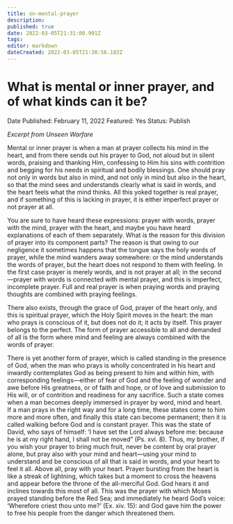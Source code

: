 ```yaml
---
title: on-mental-prayer
description: 
published: true
date: 2022-03-05T21:31:00.991Z
tags: 
editor: markdown
dateCreated: 2022-03-05T21:30:56.183Z
---
```


# What is mental or inner prayer, and of what kinds can it be?

Date Published: February 11, 2022
Featured: Yes
Status: Publish

*Excerpt from Unseen Warfare*

Mental or inner prayer is when a man at prayer collects his mind in the heart, and from there sends out his prayer to God, not aloud but in silent words, praising and thanking Him, confessing to Him his sins with contrition and begging for his needs in spiritual and bodily blessings. One should pray not only in words but also in mind, and not only in mind but also in the heart, so that the mind sees and understands clearly what is said in words, and the heart feels what the mind thinks. All this yoked together is real prayer, and if something of this is lacking in prayer, it is either imperfect prayer or not prayer at all. 

You are sure to have heard these expressions: prayer with words, prayer with the mind, prayer with the heart, and maybe you have heard explanations of each of them separately. What is the reason for this division of prayer into its component parts? The reason is that  owing  to  our  negligence  it  sometimes  happens  that  the  tongue  says  the  holy  words  of  prayer,  while  the  mind  wanders  away somewhere:  or  the  mind  understands  the  words  of  prayer,  but  the  heart  does  not respond  to  them  with  feeling.  In  the  first  case prayer  is  merely  words,  and  is  not  prayer  at  all;  in  the  second—prayer  with  words  is  connected  with  mental  prayer,  and  this  is imperfect, incomplete prayer. Full and real prayer is when praying words and praying thoughts are combined with praying feelings. 

There also exists, through the grace of God, prayer of the heart only, and this is spiritual prayer, which the Holy Spirit moves in the heart:  the  man  who  prays  is  conscious  of  it,  but  does  not  do  it;  it  acts  by  itself.  This  prayer  belongs  to  the  perfect.  The  form  of prayer accessible to all and demanded of all is the form where mind and feeling are always combined with the words of prayer. 

There  is  yet  another  form  of  prayer,  which  is  called  standing  in  the  presence  of  God,  when  the  man  who  prays  is  wholly concentrated  in  his  heart  and  inwardly contemplates  God  as  being  present  to  him  and  within  him,  with  corresponding  feelings—either of fear of God and the feeling of wonder and awe before His greatness, or of faith and hope, or of love and submission to His  will,  or  of  contrition  and  readiness  for  any  sacrifice.  Such  a  state  comes  when  a  man  becomes  deeply  immersed  in  prayer  by word,  mind  and  heart.  If  a  man  prays  in  the  right  way  and  for  a  long  time,  these  states  come  to  him  more  and  more  often,  and finally  this  state  can  become  permanent; then  it  is called  walking  before God  and  is constant  prayer. This  was  the state  of  David, who says of himself: ‘I have set the Lord always before me: because he is at my right hand, I shall not be moved” (Ps. xvi. 8). Thus, my brother, if you wish your prayer to bring much fruit, never be content by oral prayer alone, but pray also with your mind and heart—using your mind to understand and be conscious of all that is said in words, and your heart to feel it all. Above all, pray with your heart. Prayer bursting from the heart is like a streak of lightning, which takes but a moment to cross the heavens and appear before the throne of the all-merciful God. God hears it and inclines towards this most of all. This was the prayer with which Moses prayed  standing  before  the  Red  Sea;  and  immediately  he  heard  God’s  voice:  ‘Wherefore criest  thou  unto me?’  (Ex.  xiv.  15):  and God gave him the power to free his people from the danger which threatened them.